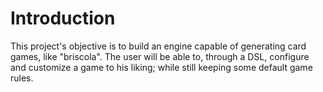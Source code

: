# Introduction

This project's objective is to build an engine capable of generating card games, like "briscola".
The user will be able to, through a DSL, configure and customize a game to his liking; while still keeping some default game rules.  
